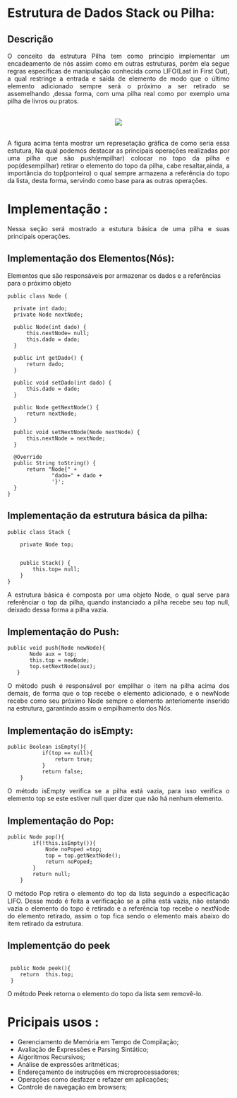 # Estrutura de Dados Stack ou Pilha:

## Descrição

  <p align= "justify">
  O conceito da estrutura Pilha tem como principio implementar um encadeamento de nós assim como em outras estruturas, porém ela segue regras específicas de manipulação conhecida como LIFO(Last in First Out), a qual restringe a entrada e saída de elemento de modo que  o  último elemento adicionado sempre será o próximo a ser retirado se assemelhando ,dessa forma, com uma pilha real como por exemplo uma pilha de livros ou pratos.
  <br/>
  <br/>
</p>

<p align="center">
  <img src="https://user-images.githubusercontent.com/33884828/147575949-b4962236-e6b7-4e12-8cf8-36b22effa95e.png">
  <br/>
  <br/>
</p>

<p align="justify">
    A figura acima tenta mostrar um represetação gráfica de como seria essa estutura, Na qual podemos destacar as principais operações realizadas por uma pilha que são push(empilhar) colocar no topo da pilha e pop(desempilhar) retirar o elemento do topo da pilha, cabe resaltar,ainda, a importância do top(ponteiro) o qual sempre armazena a referência do topo da lista, desta forma, servindo como base para as outras operações.

# Implementação :
  <p align="justify" > Nessa seção será mostrado a estutura básica de uma pilha e suas principais operações. </p>
  
  ## Implementação dos Elementos(Nós): 
  <p algin="justify"> Elementos que são responsáveis por armazenar os dados e a referências para o próximo objeto </p>
  
  ```
  public class Node {

    private int dado;
    private Node nextNode;

    public Node(int dado) {
        this.nextNode= null;
        this.dado = dado;
    }

    public int getDado() {
        return dado;
    }

    public void setDado(int dado) {
        this.dado = dado;
    }

    public Node getNextNode() {
        return nextNode;
    }

    public void setNextNode(Node nextNode) {
        this.nextNode = nextNode;
    }

    @Override
    public String toString() {
        return "Node{" +
                "dado=" + dado +
                '}';
    }
}
  
  ```

## Implementação da estrutura básica da pilha: 
```
public class Stack {

    private Node top;


    public Stack() {
        this.top= null;
    }
}

```

<p align ="justify"> 
  A estrutura básica é composta  por uma objeto Node, o qual serve para referênciar o top da pilha, quando instanciado a pilha recebe seu top null, deixado dessa forma a pilha vazia.
</p>

## Implementação do Push:
 ```
 public void push(Node newNode){
        Node aux = top;
        this.top = newNode;
        top.setNextNode(aux);
    }
 
 ```
 <p align ="justify"> 
  O método push é responsável por empilhar o item na pilha acima dos demais, de forma que o top recebe o elemento adicionado, e o newNode recebe como seu próximo Node sempre o elemento anteriomente inserido na estrutura, garantindo assim o empilhamento dos Nós.
</p>

## Implementação do isEmpty: 
```
public Boolean isEmpty(){
           if(top == null){
               return true;
           }
           return false;
    }

```
<p align ="justify"> 
  O método isEmpty verifica se a pilha está vazia, para isso verifica o elemento top se este estiver null quer dizer que não há nenhum elemento.
</p>

## Implementação do Pop:
```
public Node pop(){
        if(!this.isEmpty()){
            Node noPoped =top;
            top = top.getNextNode();
            return noPoped;
        }
        return null;
    }

```
<p align ="justify"> 
 O método Pop retira o elemento do top da lista seguindo a especificação LIFO. Desse modo é feita a verificação se a pilha está vazia, não estando vazia o elemento do topo é retirado e a referência top recebe o nextNode do elemento retirado, assim o top fica sendo o elemento mais abaixo do item retirado da estrutura.  
</p>

## Implementção do peek 
```

 public Node peek(){
    return  this.top;
 }

```

<p align ="justify"> 
 O método Peek retorna o elemento do topo da lista sem removê-lo.  
</p>


# Pricipais usos :

* Gerenciamento de Memória em Tempo de Compilação;
* Avaliação de Expressões e Parsing Sintático;
* Algoritmos Recursivos;
* Análise de expressões aritméticas;
* Endereçamento de instruções em microprocessadores;
* Operações como desfazer e refazer em aplicações;
* Controle de navegação em browsers;
